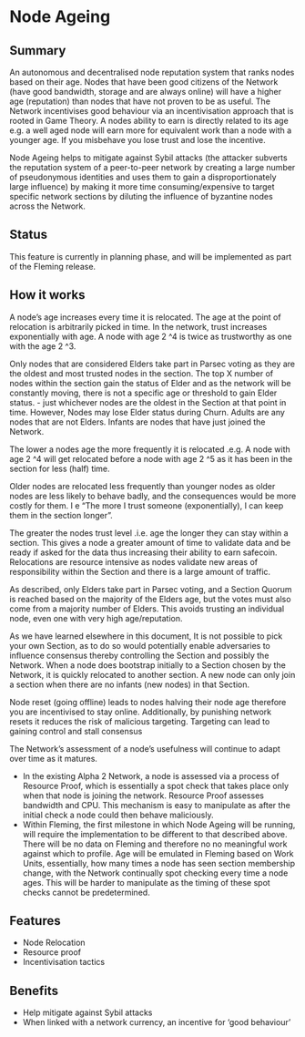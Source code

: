 # Node Ageing

## Summary
An autonomous and decentralised node reputation system that ranks nodes based on their age. Nodes that have been good citizens of the Network (have good bandwidth, storage and are always online) will have a higher age (reputation) than nodes that have not proven to be as useful.
The Network incentivises good behaviour via an incentivisation approach that is rooted in Game Theory.  A nodes ability to earn is directly related to its age e.g. a well aged node will earn more for equivalent work than a node with a younger age.  If you misbehave you lose trust and lose the incentive.  

Node Ageing helps to mitigate against Sybil attacks (the attacker subverts the reputation system of a peer-to-peer network by creating a large number of pseudonymous identities and uses them to gain a disproportionately large influence) by making it more time consuming/expensive to target specific network sections by diluting the influence of byzantine nodes across the Network.

## Status
This feature is currently in planning phase, and will be implemented as part of the Fleming release.

## How it works
A node’s age increases every time it is relocated.  The age at the point of relocation is arbitrarily picked in time.  In the network, trust increases exponentially with age. A node with age 2 ^4 is twice as trustworthy as one with the age 2 ^3.

Only nodes that are considered Elders take part in Parsec voting as they are the oldest and most trusted nodes in the section.  The top X number of nodes within the section gain the status of Elder and as the network will be constantly moving, there is not a specific age or threshold to gain Elder status. - just whichever nodes are the oldest in the Section at that point in time.  However, Nodes may lose Elder status during Churn.  Adults are any nodes that are not Elders. Infants are nodes that have just joined the Network.

The lower a nodes age the more frequently it is relocated .e.g.  A node with age 2 ^4 will get relocated before a node with age 2 ^5 as it has been in the section for less (half) time.  

Older nodes are relocated less frequently than younger nodes as older nodes are less likely to behave badly, and the consequences would be more costly for them. I e “The more I trust someone (exponentially), I can keep them in the section longer”.  

The greater the nodes trust level .i.e. age the longer they can stay within a section.  This gives a node a greater amount of time to validate data and be ready if asked for the data thus increasing their ability to earn safecoin. Relocations are resource intensive as nodes validate new areas of responsibility within the Section and there is a large amount of traffic.

As described, only Elders take part in Parsec voting, and a Section Quorum is reached based on the majority of the Elders age, but the votes must also come from a majority number of Elders. This avoids trusting an individual node, even one with very high age/reputation.

As we have learned elsewhere in this document, It is not possible to pick your own Section, as to do so would potentially enable adversaries to influence consensus thereby controlling the Section and possibly the Network. When a node does bootstrap initially to a Section chosen by the Network, it is quickly relocated to another section. A new node can only join a section when there are no infants (new nodes) in that Section.

Node reset (going offline) leads to nodes halving their node age therefore you are incentivised to stay online. Additionally, by punishing network resets it reduces the risk of malicious targeting. Targeting can lead to gaining control and stall consensus

The Network’s assessment of a node’s usefulness will continue to adapt over time as it matures.

- In the existing Alpha 2 Network, a node is assessed via a process of Resource Proof, which is essentially a spot check that takes place only when that node is joining the network. Resource Proof assesses bandwidth and CPU.  This mechanism is easy to manipulate as after the initial check a node could then behave maliciously.
- Within Fleming, the first milestone in which Node Ageing will be running, will require the implementation to be different to that described above. There will be no data on Fleming and therefore no no meaningful work against which to profile. Age will be emulated in Fleming based on Work Units, essentially, how many times a node has seen section membership change, with the Network continually spot checking every time a node ages. This will be harder to manipulate as the timing of these spot checks cannot be predetermined.

## Features
- Node Relocation
- Resource proof
- Incentivisation tactics

## Benefits
- Help mitigate against Sybil attacks
- When linked with a network currency, an incentive for ‘good behaviour’
